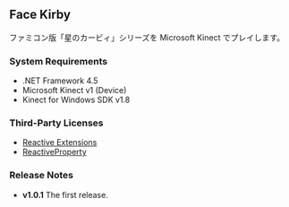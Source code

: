 ## Face Kirby
ファミコン版「星のカービィ」シリーズを Microsoft Kinect でプレイします。

### System Requirements
- .NET Framework 4.5
- Microsoft Kinect v1 (Device)
- Kinect for Windows SDK v1.8

### Third-Party Licenses
- [Reactive Extensions](https://github.com/Reactive-Extensions/Rx.NET/blob/develop/LICENSE)
- [ReactiveProperty](https://github.com/runceel/ReactiveProperty/blob/master/LICENSE.txt)

### Release Notes
- **v1.0.1** The first release.
